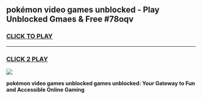 
## pokémon video games unblocked - Play Unblocked Gmaes & Free #78oqv
<h3>
<a href="https://premium.freeplayer.one?title=pokémon_video_games_unblocked&ref=03M">CLICK TO PLAY</a></h3>
<hr>

<h3>
<a href="https://premium.freeplayer.one?title=pokémon_video_games_unblocked&ref=03M">CLICK 2 PLAY</a>
  
</h3>

<a href="https://premium.freeplayer.one?title=pokémon_video_games_unblocked&ref=03M"><img src="https://clearcache.store/games.png"></a>


**pokémon video games unblocked games unblocked: Your Gateway to Fun and Accessible Online Gaming**

